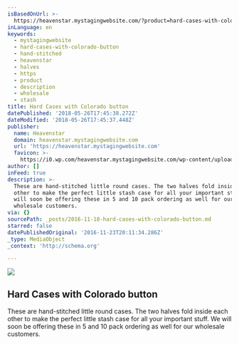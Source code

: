 ```yaml
---
isBasedOnUrl: >-
  https://heavenstar.mystagingwebsite.com/?product=hard-cases-with-colorado-button&v=7516fd43adaa
inLanguage: en
keywords:
  - mystagingwebsite
  - hard-cases-with-colorado-button
  - hand-stitched
  - heavenstar
  - halves
  - https
  - product
  - description
  - wholesale
  - stash
title: Hard Cases with Colorado button
datePublished: '2018-05-26T17:45:38.272Z'
dateModified: '2018-05-26T17:45:37.448Z'
publisher:
  name: Heavenstar
  domain: heavenstar.mystagingwebsite.com
  url: 'https://heavenstar.mystagingwebsite.com'
  favicon: >-
    https://i0.wp.com/heavenstar.mystagingwebsite.com/wp-content/uploads/2016/08/cropped-icon.jpg?fit=192%2C192&ssl=1
author: []
inFeed: true
description: >-
  These are hand-stitched little round cases. The two halves fold inside each
  other to make the perfect little stash case for all your important stuff. We
  will soon be offering these in 5 and 10 pack ordering as well for our
  wholesale customers. 
via: {}
sourcePath: _posts/2016-11-18-hard-cases-with-colorado-button.md
starred: false
datePublishedOriginal: '2016-11-23T20:11:34.286Z'
_type: MediaObject
_context: 'http://schema.org'

---
```

<article style=""><img src="https://imgflo.herokuapp.com/graph/2b2431f8e7ba7b0/42ee5c6eb53bf7685226610888a74a1b/noop.jpg?input=https%3A%2F%2Fi0.wp.com%2Fheavenstar.mystagingwebsite.com%2Fwp-content%2Fuploads%2F2016%2F11%2Fbrnhrdcases.jpg%3Ffit%3D1200%252C1200%26ssl%3D1" /><h1>Hard Cases with Colorado button</h1><p>These are hand-stitched little round cases. The two halves fold inside each other to make the perfect little stash case for all your important stuff. We will soon be offering these in 5 and 10 pack ordering as well for our wholesale customers. </p></article>